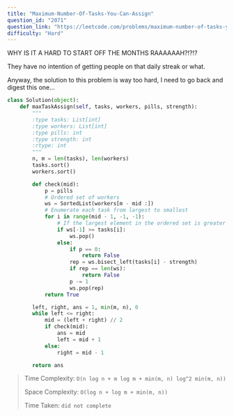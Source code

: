 ```yaml
---
title: "Maximum-Number-Of-Tasks-You-Can-Assign"
question_id: "2071"
question_link: "https://leetcode.com/problems/maximum-number-of-tasks-you-can-assign/"
difficulty: "Hard"
---
```


WHY IS IT A HARD TO START OFF THE MONTHS RAAAAAAH?!?!?

They have no intention of getting people on that daily streak or what.

Anyway, the solution to this problem is way too hard, I need to go back and digest this one...

```python
class Solution(object):
    def maxTaskAssign(self, tasks, workers, pills, strength):
        """
        :type tasks: List[int]
        :type workers: List[int]
        :type pills: int
        :type strength: int
        :rtype: int
        """
        n, m = len(tasks), len(workers)
        tasks.sort()
        workers.sort()

        def check(mid):
            p = pills
            # Ordered set of workers
            ws = SortedList(workers[m - mid :])
            # Enumerate each task from largest to smallest
            for i in range(mid - 1, -1, -1):
                # If the largest element in the ordered set is greater than or equal to tasks[i]
                if ws[-1] >= tasks[i]:
                    ws.pop()
                else:
                    if p == 0:
                        return False
                    rep = ws.bisect_left(tasks[i] - strength)
                    if rep == len(ws):
                        return False
                    p -= 1
                    ws.pop(rep)
            return True

        left, right, ans = 1, min(m, n), 0
        while left <= right:
            mid = (left + right) // 2
            if check(mid):
                ans = mid
                left = mid + 1
            else:
                right = mid - 1

        return ans
```

> Time Complexity: `O(n log n + m log m + min(m, n) log^2 min(m, n))`
> 
> Space Complexity: `O(log n + log m + min(m, n))`
>
> Time Taken: `did not complete`

